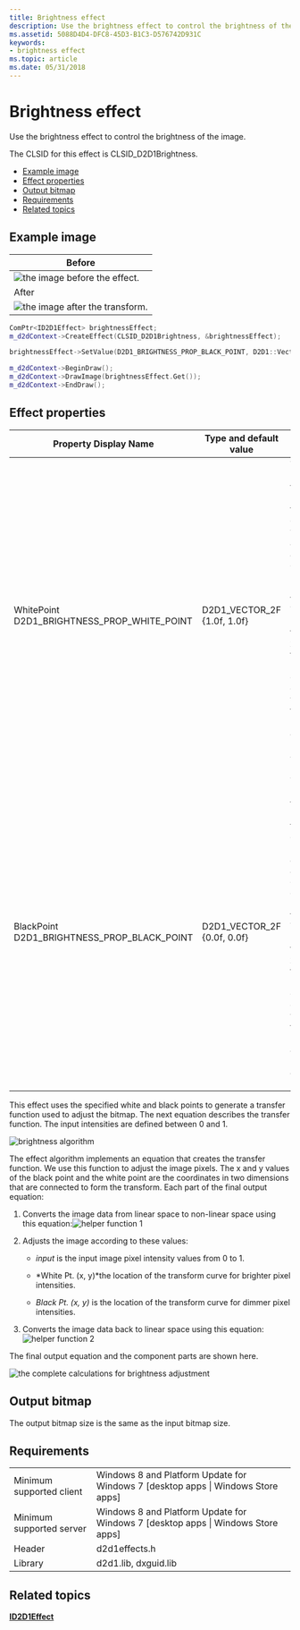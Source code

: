 ```yaml
---
title: Brightness effect
description: Use the brightness effect to control the brightness of the image.
ms.assetid: 5088D4D4-DFC8-45D3-B1C3-D576742D931C
keywords:
- brightness effect
ms.topic: article
ms.date: 05/31/2018
---
```


# Brightness effect

Use the brightness effect to control the brightness of the image.

The CLSID for this effect is CLSID\_D2D1Brightness.

-   [Example image](#example-image)
-   [Effect properties](#effect-properties)
-   [Output bitmap](#output-bitmap)
-   [Requirements](#requirements)
-   [Related topics](#related-topics)

## Example image



| Before                                                      |
|-------------------------------------------------------------|
| ![the image before the effect.](images/default-before.jpg)  |
| After                                                       |
| ![the image after the transform.](images/34-brightness.png) |



 


```C++
ComPtr<ID2D1Effect> brightnessEffect;
m_d2dContext->CreateEffect(CLSID_D2D1Brightness, &brightnessEffect);

brightnessEffect->SetValue(D2D1_BRIGHTNESS_PROP_BLACK_POINT, D2D1::Vector2F(0.0f, 0.2f));

m_d2dContext->BeginDraw();
m_d2dContext->DrawImage(brightnessEffect.Get());
m_d2dContext->EndDraw();
```



## Effect properties



| Property Display Name                                                 | Type and default value                              | Description                                                                                                                                                                                                                                                                 |
|-----------------------------------------------------------------------|-----------------------------------------------------|-----------------------------------------------------------------------------------------------------------------------------------------------------------------------------------------------------------------------------------------------------------------------------|
| WhitePoint<br/> D2D1\_BRIGHTNESS\_PROP\_WHITE\_POINT<br/> | D2D1\_VECTOR\_2F<br/> {1.0f, 1.0f}<br/> | The upper portion of the brightness transfer curve. The white point adjusts the appearance of the brighter portions of the image. This property is for both the x value and the y value, in that order. Each of the values of this property are between 0 and 1, inclusive. |
| BlackPoint<br/> D2D1\_BRIGHTNESS\_PROP\_BLACK\_POINT<br/> | D2D1\_VECTOR\_2F<br/> {0.0f, 0.0f}<br/> | The lower portion of the brightness transfer curve. The black point adjusts the appearance of the darker portions of the image. This property is for both the x value and the y value, in that order. Each of the values of this property are between 0 and 1, inclusive.   |



 

This effect uses the specified white and black points to generate a transfer function used to adjust the bitmap. The next equation describes the transfer function. The input intensities are defined between 0 and 1.

![brightness algorithm](images/brightness-formula1.png)

The effect algorithm implements an equation that creates the transfer function. We use this function to adjust the image pixels. The x and y values of the black point and the white point are the coordinates in two dimensions that are connected to form the transform. Each part of the final output equation:

1.  Converts the image data from linear space to non-linear space using this equation:![helper function 1](images/brightness-formula2.png)

2.  Adjusts the image according to these values:
    -   *input* is the input image pixel intensity values from 0 to 1.

    -   *White Pt. (x, y)*the location of the transform curve for brighter pixel intensities.

    -   *Black Pt. (x, y)* is the location of the transform curve for dimmer pixel intensities.

3.  Converts the image data back to linear space using this equation: ![helper function 2](images/brightness-formula3.png)

The final output equation and the component parts are shown here.

![the complete calculations for brightness adjustment](images/brightness-formula4.png)

## Output bitmap

The output bitmap size is the same as the input bitmap size.

## Requirements



|                          |                                                                                    |
|--------------------------|------------------------------------------------------------------------------------|
| Minimum supported client | Windows 8 and Platform Update for Windows 7 \[desktop apps \| Windows Store apps\] |
| Minimum supported server | Windows 8 and Platform Update for Windows 7 \[desktop apps \| Windows Store apps\] |
| Header                   | d2d1effects.h                                                                      |
| Library                  | d2d1.lib, dxguid.lib                                                               |



 

## Related topics

<dl> <dt>

[**ID2D1Effect**](https://msdn.microsoft.com/en-us/library/Hh404566(v=VS.85).aspx)
</dt> </dl>

 

 





